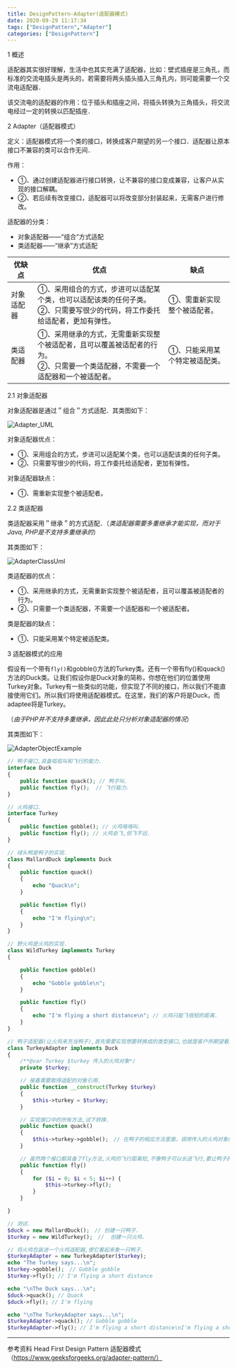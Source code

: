 ```yaml
---
title: DesignPattern-Adapter(适配器模式)
date: 2020-09-29 11:17:34
tags: ["DesignPattern","Adapter"]
categories: ["DesignPattern"]
---
```


1 概述

适配器其实很好理解，生活中也其实充满了适配器，比如：壁式插座是三角孔，而标准的交流电插头是两头的，若需要将两头插头插入三角孔内，则可能需要一个交流电适配器．

<!--more-->

该交流电的适配器的作用：位于插头和插座之间，将插头转换为三角插头，将交流电经过一定的转换以匹配插座．



2 Adapter（适配器模式）

定义：适配器模式将一个类的接口，转换成客户期望的另一个接口．适配器让原本接口不兼容的类可以合作无间．



作用：

- ①、通过创建适配器进行接口转换，让不兼容的接口变成兼容，让客户从实现的接口解耦。
- ②、若后续有改变接口，适配器可以将改变部分封装起来，无需客户进行修改。



适配器的分类：
- 对象适配器——“组合”方式适配
- 类适配器——“继承”方式适配



| 优缺点     | 优点                                                         | 缺点                          |
| ---------- | ------------------------------------------------------------ | ----------------------------- |
| 对象适配器 | ①、采用组合的方式，步进可以适配某个类，也可以适配该类的任何子类。<br />②、只需要写很少的代码，将工作委托给适配者，更加有弹性。 | ①、需重新实现整个被适配者。   |
| 类适配器   | ①、采用继承的方式，无需重新实现整个被适配者，且可以覆盖被适配者的行为。<br/>②、只需要一个类适配器，不需要一个适配器和一个被适配者。 | ①、只能采用某个特定被适配类。 |



2.1 对象适配器

对象适配器是通过＂组合＂方式适配．其类图如下：

![Adapter_UML](https://cdn.jsdelivr.net/gh/Jovry-Lee/cdn/img/DesignPattern/Adapter_UML.png)



对象适配器优点：

- ①、采用组合的方式，步进可以适配某个类，也可以适配该类的任何子类。
- ②、只需要写很少的代码，将工作委托给适配者，更加有弹性。



对象适配器缺点：

- ①、需重新实现整个被适配者。



2.2 类适配器

类适配器采用＂继承＂的方式适配．（*类适配器需要多重继承才能实现，而对于Java, PHP是不支持多重继承的*）



其类图如下：

![AdapterClassUml](https://cdn.jsdelivr.net/gh/Jovry-Lee/cdn/img/DesignPattern/AdapterClassUml.png)



类适配器的优点：

- ①、采用继承的方式，无需重新实现整个被适配者，且可以覆盖被适配者的行为。
- ②、只需要一个类适配器，不需要一个适配器和一个被适配者。



类是配器的缺点：

- ①、只能采用某个特定被适配类。



3 适配器模式的应用

假设有一个带有`fly()`和gobble()方法的Turkey类。还有一个带有fly()和quack()方法的Duck类。让我们假设你是Duck对象的简称，你想在他们的位置使用Turkey对象。Turkey有一些类似的功能，但实现了不同的接口，所以我们不能直接使用它们。所以我们将使用适配器模式。在这里，我们的客户将是Duck，而adaptee将是Turkey。

（*由于PHP并不支持多重继承，因此此处只分析对象适配器的情况*）

其类图如下：

![AdapterObjectExample](https://cdn.jsdelivr.net/gh/Jovry-Lee/cdn/img/DesignPattern/AdapterObjectExample.png)



```php
// 鸭子接口,具备呱呱叫和飞行的能力.
interface Duck
{
    public function quack(); // 鸭子叫.
    public function fly();  // 飞行能力.
}

// 火鸡接口.
interface Turkey
{
    public function gobble(); // 火鸡咯咯叫.
    public function fly(); // 火鸡会飞,但飞不远.
}

// 绿头鸭是鸭子的实现.
class MallardDuck implements Duck
{
    public function quack()
    {
        echo "Quack\n";
    }

    public function fly()
    {
        echo "I'm flying\n";
    }
}

// 野火鸡是火鸡的实现.
class WildTurkey implements Turkey
{

    public function gobble()
    {
        echo "Gobble gobble\n";
    }

    public function fly()
    {
        echo "I'm flying a short distance\n"; // 火鸡只能飞很短的距离．
    }
}

// 鸭子适配器(让火鸡来充当鸭子),首先需要实现想要转换成的类型接口,也就是客户所期望看到的接口.
class TurkeyAdapter implements Duck
{
    /**@var Turkey $turkey 传入的火鸡对象*/
    private $turkey;

    // 接着需要取得适配的对象引用.
    public function __construct(Turkey $turkey)
    {
        $this->turkey = $turkey;
    }

    // 实现接口中的所有方法,试下转换.
    public function quack()
    {
        $this->turkey->gobble();　// 在鸭子的相应方法里面，调用传入的火鸡对象的接口．
    }

    // 虽然两个接口都具备了fly方法,火鸡的飞行距离短,不像鸭子可以长途飞行,要让鸭子的飞行和火鸡的飞行对应,必须连续调用火鸡的fly来完成.
    public function fly()
    {
        for ($i = 0; $i < 5; $i++) {
            $this->turkey->fly();
        }
    }

}

// 测试.
$duck = new MallardDuck();　// 创建一只鸭子.
$turkey = new WildTurkey();　//  创建一只火鸡.

// 将火鸡包装进一个火鸡适配器,使它看起来象一只鸭子.
$turkeyAdapter = new TurkeyAdapter($turkey);
echo "The Turkey says...\n";
$turkey->gobble();　// Gobble gobble
$turkey->fly(); // I'm flying a short distance

echo "\nThe Duck says...\n";
$duck->quack(); // Quack
$duck->fly(); // I'm flying

echo "\nThe TurkeyAdapter says...\n";
$turkeyAdapter->quack(); // Gobble gobble
$turkeyAdapter->fly(); // I'm flying a short distance\nI'm flying a short distance\nI'm flying a short distance\nI'm flying a short distance\nI'm flying a short distance
```



------

参考资料
Head First Design Pattern
适配器模式（https://www.geeksforgeeks.org/adapter-pattern/）